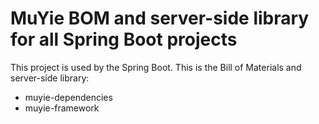 # MuYie BOM and server-side library for all Spring Boot projects

This project is used by the Spring Boot. This is the Bill of Materials and server-side library:

- muyie-dependencies
- muyie-framework
